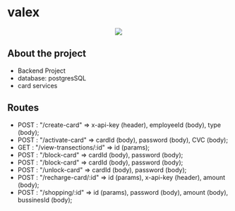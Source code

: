# valex
<div align="center">
	<img src="https://emojipedia-us.s3.amazonaws.com/source/skype/289/pizza_1f355.png">
</div>

## About the project 
- Backend Project
- database: postgresSQL
- card services 

## Routes
- POST : "/create-card" => x-api-key (header), employeeId (body), type (body);
- POST : "/activate-card" =>  cardId (body), password (body), CVC (body);
- GET : "/view-transections/:id" => id (params);
- POST : "/block-card" => cardId (body), password (body);
- POST : "/block-card" => cardId (body), password (body);
- POST : "/unlock-card" => cardId (body), password (body);
- POST : "/recharge-card/:id" => id (params), x-api-key (header), amount (body);
- POST : "/shopping/:id" => id (params), password (body), amount (body), bussinesId (body);
